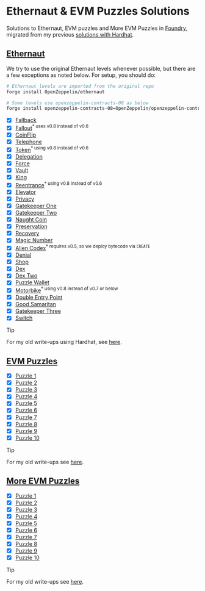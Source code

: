 # Ethernaut & EVM Puzzles Solutions

Solutions to Ethernaut, EVM puzzles and More EVM Puzzles in [Foundry](https://book.getfoundry.sh/), migrated from my previous [solutions with Hardhat](https://github.com/erhant/solidity-ctfs).

## [Ethernaut](https://ethernaut.openzeppelin.com/)

We try to use the original Ethernaut levels whenever possible, but there are a few exceptions as noted below. For setup, you should do:

```sh
# Ethernaut levels are imported from the original repo
forge install OpenZeppelin/ethernaut

# Some levels use openzeppelin-contracts-08 as below
forge install openzeppelin-contracts-08=OpenZeppelin/openzeppelin-contracts@v4.7.3
```

- [x] [Fallback](./docs/Ethernaut.md#1-fallback)
- [x] [Fallout](./docs/Ethernaut.md#2-fallout)<sup>\* uses v0.8 instead of v0.6</sup>
- [x] [CoinFlip](./docs/Ethernaut.md#3-coinflip)
- [x] [Telephone](./docs/Ethernaut.md#4-telephone)
- [x] [Token](./docs/Ethernaut.md#5-token)<sup>\* using v0.8 instead of v0.6</sup>
- [x] [Delegation](./docs/Ethernaut.md#6-delegation)
- [x] [Force](./docs/Ethernaut.md#7-force)
- [x] [Vault](./docs/Ethernaut.md#8-vault)
- [x] [King](./docs/Ethernaut.md#9-king)
- [x] [Reentrance](./docs/Ethernaut.md#10-reentrance)<sup>\* using v0.8 instead of v0.6</sup>
- [x] [Elevator](./docs/Ethernaut.md#11-elevator)
- [x] [Privacy](./docs/Ethernaut.md#12-privacy)
- [x] [Gatekeeper One](./docs/Ethernaut.md#13-gatekeeper-one)
- [x] [Gatekeeper Two](./docs/Ethernaut.md#14-gatekeeper-two)
- [x] [Naught Coin](./docs/Ethernaut.md#15-naught-coin)
- [x] [Preservation](./docs/Ethernaut.md#16-preservation)
- [x] [Recovery](./docs/Ethernaut.md#17-recovery)
- [x] [Magic Number](./docs/Ethernaut.md#18-naught-coin)
- [x] [Alien Codex](./docs/Ethernaut.md#19-alien-codex)<sup>\* requires v0.5, so we deploy bytecode via <code>CREATE</code></sup>
- [x] [Denial](./docs/Ethernaut.md#20-denial)
- [x] [Shop](./docs/Ethernaut.md#21-shop)
- [x] [Dex](./docs/Ethernaut.md#22-dex)
- [x] [Dex Two](./docs/Ethernaut.md#23-dex-two)
- [x] [Puzzle Wallet](./docs/Ethernaut.md#24-puzzle-wallet)
- [x] [Motorbike](./docs/Ethernaut.md#25-motorbike)<sup>\* using v0.8 instead of v0.7 or below</sup>
- [x] [Double Entry Point](./docs/Ethernaut.md#26-double-entry-point)
- [x] [Good Samaritan](./docs/Ethernaut.md#27-good-samaritan)
- [x] [Gatekeeper Three](./docs/Ethernaut.md#28-gatekeeper-three)
- [x] [Switch](./docs/Ethernaut.md#29-switch)

> [!TIP]
>
> For my old write-ups using Hardhat, see [here](https://dev.to/erhant/series/18918).

## [EVM Puzzles](https://github.com/fvictorio/evm-puzzles/)

- [x] [Puzzle 1](./docs/EvmPuzzles.md#puzzle-1)
- [x] [Puzzle 2](./docs/EvmPuzzles.md#puzzle-2)
- [x] [Puzzle 3](./docs/EvmPuzzles.md#puzzle-3)
- [x] [Puzzle 4](./docs/EvmPuzzles.md#puzzle-4)
- [x] [Puzzle 5](./docs/EvmPuzzles.md#puzzle-5)
- [x] [Puzzle 6](./docs/EvmPuzzles.md#puzzle-6)
- [x] [Puzzle 7](./docs/EvmPuzzles.md#puzzle-7)
- [x] [Puzzle 8](./docs/EvmPuzzles.md#puzzle-8)
- [x] [Puzzle 9](./docs/EvmPuzzles.md#puzzle-9)
- [x] [Puzzle 10](./docs/EvmPuzzles.md#puzzle-10)

> [!TIP]
>
> For my old write-ups see [here](https://dev.to/erhant/evm-puzzles-walkthrough-471a).

## [More EVM Puzzles](https://github.com/daltyboy11/more-evm-puzzles)

- [x] [Puzzle 1](./docs/MoreEvmPuzzles.md#puzzle-1)
- [x] [Puzzle 2](./docs/MoreEvmPuzzles.md#puzzle-2)
- [x] [Puzzle 3](./docs/MoreEvmPuzzles.md#puzzle-3)
- [x] [Puzzle 4](./docs/MoreEvmPuzzles.md#puzzle-4)
- [x] [Puzzle 5](./docs/MoreEvmPuzzles.md#puzzle-5)
- [x] [Puzzle 6](./docs/MoreEvmPuzzles.md#puzzle-6)
- [x] [Puzzle 7](./docs/MoreEvmPuzzles.md#puzzle-7)
- [x] [Puzzle 8](./docs/MoreEvmPuzzles.md#puzzle-8)
- [x] [Puzzle 9](./docs/MoreEvmPuzzles.md#puzzle-9)
- [x] [Puzzle 10](./docs/MoreEvmPuzzles.md#puzzle-10)

> [!TIP]
>
> For my old write-ups see [here](https://dev.to/erhant/more-evm-puzzles-walkthrough-4lil).
